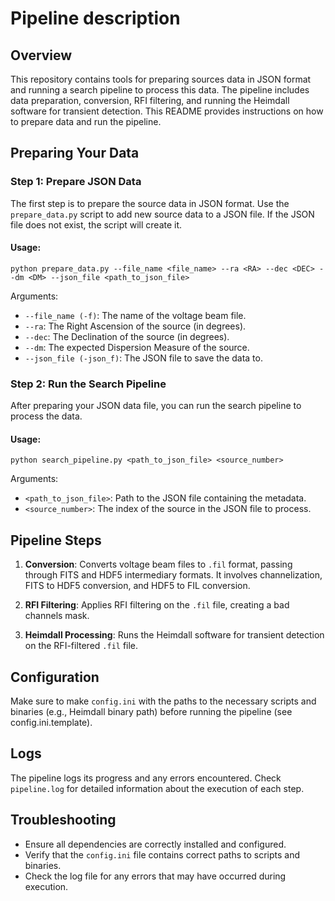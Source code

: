 # Pipeline description

## Overview

This repository contains tools for preparing sources data in JSON format and running a search pipeline to process this data. The pipeline includes data preparation, conversion, RFI filtering, and running the Heimdall software for transient detection. This README provides instructions on how to prepare data and run the pipeline.



## Preparing Your Data

### Step 1: Prepare JSON Data

The first step is to prepare the source data in JSON format. Use the `prepare_data.py` script to add new source data to a JSON file. If the JSON file does not exist, the script will create it.

#### Usage:

```
python prepare_data.py --file_name <file_name> --ra <RA> --dec <DEC> --dm <DM> --json_file <path_to_json_file>
```

Arguments:
- `--file_name (-f)`: The name of the voltage beam file.
- `--ra`: The Right Ascension of the source (in degrees).
- `--dec`: The Declination of the source (in degrees).
- `--dm`: The expected Dispersion Measure of the source.
- `--json_file (-json_f)`: The JSON file to save the data to.

### Step 2: Run the Search Pipeline

After preparing your JSON data file, you can run the search pipeline to process the data.

#### Usage:

```
python search_pipeline.py <path_to_json_file> <source_number>
```

Arguments:
- `<path_to_json_file>`: Path to the JSON file containing the metadata.
- `<source_number>`: The index of the source in the JSON file to process.

## Pipeline Steps

1. **Conversion**: Converts voltage beam files to `.fil` format, passing through FITS and HDF5 intermediary formats. It involves channelization, FITS to HDF5 conversion, and HDF5 to FIL conversion.

2. **RFI Filtering**: Applies RFI filtering on the `.fil` file, creating a bad channels mask.

3. **Heimdall Processing**: Runs the Heimdall software for transient detection on the RFI-filtered `.fil` file.

## Configuration

Make sure to make `config.ini` with the paths to the necessary scripts and binaries (e.g., Heimdall binary path) before running the pipeline (see config.ini.template).

## Logs

The pipeline logs its progress and any errors encountered. Check `pipeline.log` for detailed information about the execution of each step.

## Troubleshooting

- Ensure all dependencies are correctly installed and configured.
- Verify that the `config.ini` file contains correct paths to scripts and binaries.
- Check the log file for any errors that may have occurred during execution.



